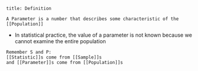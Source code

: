 ```ad-tldr
title: Definition

A Parameter is a number that describes some characteristic of the [[Population]]
```

- In statistical practice, the value of a parameter is not known because we cannot examine the entire population

```ad-summary
Remember S and P:                                                           
[[Statistic]]s come from [[Sample]]s                                              
and [[Parameter]]s come from [[Population]]s
```
